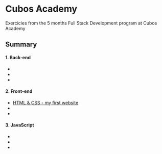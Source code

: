 # Cubos Academy  
Exercicies from the 5 months Full Stack Development program at Cubos Academy

## Summary

#### 1. Back-end
  +
  +
  +
  
#### 2. Front-end

  + [HTML & CSS - my first website](https://github.com/sarahdialmeida/cubos_academy/blob/master/aula_04_fe)
  +
  +

#### 3. JavaScript
  +
  +
  +
